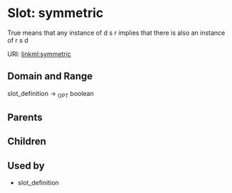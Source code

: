 
# Slot: symmetric


True means that any instance of  d s r implies that there is also an instance of r s d

URI: [linkml:symmetric](https://w3id.org/linkml/symmetric)


## Domain and Range

slot_definition ->  <sub>OPT</sub> boolean

## Parents


## Children


## Used by

 * slot_definition
